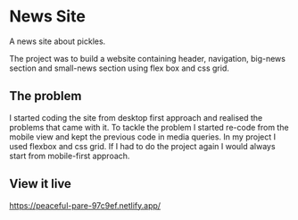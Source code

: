 # News Site

A news site about pickles.

The project was to build a website containing header, navigation, big-news section and small-news section using flex box and css grid.

## The problem

I started coding the site from desktop first approach and realised the problems that came with it.
To tackle the problem I started re-code from the mobile view and kept the previous code in media queries.
In my project I used flexbox and css grid.
If I had to do the project again I would always start from mobile-first approach.

## View it live

https://peaceful-pare-97c9ef.netlify.app/
